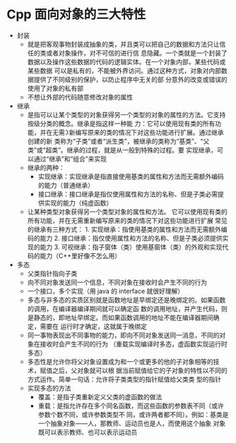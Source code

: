 # Cpp 面向对象的三大特性

- 封装
  - 就是把客观事物封装成抽象的类，并且类可以把⾃⼰的数据和⽅法只让信任的类或者对象操作，对不可信的进⾏信 息隐藏。⼀个类就是⼀个封装了数据以及操作这些数据的代码的逻辑实体。在⼀个对象内部，某些代码或某些数据 可以是私有的，不能被外界访问。通过这种⽅式，对象对内部数据提供了不同级别的保护，以防⽌程序中⽆关的部 分意外的改变或错误的使⽤了对象的私有部
  - 不想让外部的代码随意修改对象的属性
- 继承
  - 是指可以让某个类型的对象获得另⼀个类型的对象的属性的⽅法。它⽀持按级分类的概念。继承是指这样⼀种能 ⼒：它可以使⽤现有类的所有功能，并在⽆需᯿新编写原来的类的情况下对这些功能进⾏扩展。通过继承创建的新 类称为“⼦类”或者“派⽣类”，被继承的类称为“基类”、“⽗类”或“超类”。继承的过程，就是从⼀般到特殊的过程。要 实现继承，可以通过“继承”和“组合”来实现
  - 继承的两种：
    - 实现继承：实现继承是指直接使⽤基类的属性和⽅法⽽⽆需额外编码的能⼒（普通继承）
    - 接⼝继承：接⼝继承是指仅使⽤属性和⽅法的名称、但是⼦类必需提供实现的能⼒（纯虚函数）
  - 让某种类型对象获得另一个类型对象的属性和方法。 它可以使用现有类的所有功能，并在无需重新编写原来的类的情况下对这些功能进行扩展 常见的继承有三种方式： 1. 实现继承：指使用基类的属性和方法而无需额外编码的能力 2. 接口继承：指仅使用属性和方法的名称、但是子类必须提供实现的能力 3. 可视继承：指子窗体（类）使用基窗体（类）的外观和实现代码的能力（C++里好像不怎么用）
- 多态
  - 父类指针指向子类
  - 向不同对象发送同一个信息，不同对象在接收时会产生不同的行为
  - 一个接口，多个实现（用 java 的 interface 就很好理解）
  - 多态与⾮多态的实质区别就是函数地址是早绑定还是晚绑定的。如果函数的调⽤，在编译器编译期间就可以确定函 数的调⽤地址，并产⽣代码，则是静态的，即地址早绑定。⽽如果函数调⽤的地址不能在编译器期间确定，需要在 运⾏时才确定，这就属于晚绑定
  - 同一事物表现出不同事物的能力，即向不同对象发送同一消息，不同的对象在接收时会产生不同的行为 （重载实现编译时多态，虚函数实现运行时多态）
  - 多态性是允许你将父对象设置成为和一个或更多的他的子对象相等的技术，赋值之后，父对象就可以根 据当前赋值给它的子对象的特性以不同的方式运作。简单一句话：允许将子类类型的指针赋值给父类类 型的指针
  - 实现多态的方法
    - 覆盖：是指子类重新定义父类的虚函数的做法
    - 重载：是指允许存在多个同名函数，而这些函数的参数表不同（或许参数个数不同，或许参数类型不 同，或许两者都不同）。例如：基类是一个抽象对象——人，那教师、运动员也是人，而使用这个抽象 对象既可以表示教师、也可以表示运动员

